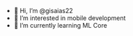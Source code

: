 - 👋 Hi, I’m @gisaias22
- 👀 I’m interested in mobile development
- 🌱 I’m currently learning ML Core

<!---
gisaias22/gisaias22 is a ✨ special ✨ repository because its `README.md` (this file) appears on your GitHub profile.
You can click the Preview link to take a look at your changes.
--->
